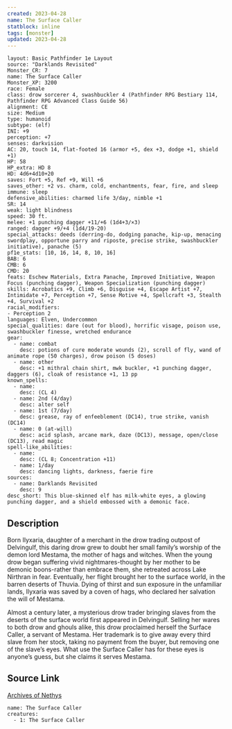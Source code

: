 ```yaml
---
created: 2023-04-28
name: The Surface Caller
statblock: inline
tags: [monster]
updated: 2023-04-28
---
```

```statblock
layout: Basic Pathfinder 1e Layout
source: "Darklands Revisited"
Monster_CR: 7
name: The Surface Caller
Monster_XP: 3200
race: Female
class: drow sorcerer 4, swashbuckler 4 (Pathfinder RPG Bestiary 114, Pathfinder RPG Advanced Class Guide 56)
alignment: CE
size: Medium
type: humanoid
subtype: (elf)
INI: +9
perception: +7
senses: darkvision
AC: 20, touch 14, flat-footed 16 (armor +5, dex +3, dodge +1, shield +1)
HP: 58
HP_extra: HD 8
HD: 4d6+4d10+20
saves: Fort +5, Ref +9, Will +6
saves_other: +2 vs. charm, cold, enchantments, fear, fire, and sleep
immune: sleep
defensive_abilities: charmed life 3/day, nimble +1
SR: 14
weak: light blindness
speed: 30 ft.
melee: +1 punching dagger +11/+6 (1d4+3/×3)
ranged: dagger +9/+4 (1d4/19-20)
special_attacks: deeds (derring-do, dodging panache, kip-up, menacing swordplay, opportune parry and riposte, precise strike, swashbuckler initiative), panache (5)
pf1e_stats: [10, 16, 14, 8, 10, 16]
BAB: 6
CMB: 6
CMD: 20
feats: Eschew Materials, Extra Panache, Improved Initiative, Weapon Focus (punching dagger), Weapon Specialization (punching dagger)
skills: Acrobatics +9, Climb +6, Disguise +4, Escape Artist +7, Intimidate +7, Perception +7, Sense Motive +4, Spellcraft +3, Stealth +4, Survival +2
racial_modifiers:
- Perception 2
languages: Elven, Undercommon
special_qualities: dare (out for blood), horrific visage, poison use, swashbuckler finesse, wretched endurance
gear:
  - name: combat
    desc: potions of cure moderate wounds (2), scroll of fly, wand of animate rope (50 charges), drow poison (5 doses)
  - name: other
    desc: +1 mithral chain shirt, mwk buckler, +1 punching dagger, daggers (6), cloak of resistance +1, 13 pp
known_spells:
  - name:
    desc: (CL 4)
  - name: 2nd (4/day)
    desc: alter self
  - name: 1st (7/day)
    desc: grease, ray of enfeeblement (DC14), true strike, vanish (DC14)
  - name: 0 (at-will)
    desc: acid splash, arcane mark, daze (DC13), message, open/close (DC13), read magic
spell-like_abilities:
  - name:
    desc: (CL 8; Concentration +11)
  - name: 1/day
    desc: dancing lights, darkness, faerie fire
sources:
  - name: Darklands Revisited
    desc: 9
desc_short: This blue-skinned elf has milk-white eyes, a glowing punching dagger, and a shield embossed with a demonic face.
```
## Description
Born Ilyxaria, daughter of a merchant in the drow trading outpost of Delvingulf, this daring drow grew to doubt her small family’s worship of the demon lord Mestama, the mother of hags and witches. When the young drow began suffering vivid nightmares-thought by her mother to be demonic boons-rather than embrace them, she retreated across Lake Nirthran in fear. Eventually, her flight brought her to the surface world, in the barren deserts of Thuvia. Dying of thirst and sun exposure in the unfamiliar lands, Ilyxaria was saved by a coven of hags, who declared her salvation the will of Mestama.

Almost a century later, a mysterious drow trader bringing slaves from the deserts of the surface world first appeared in Delvingulf. Selling her wares to both drow and ghouls alike, this drow proclaimed herself the Surface Caller, a servant of Mestama. Her trademark is to give away every third slave from her stock, taking no payment from the buyer, but removing one of the slave’s eyes. What use the Surface Caller has for these eyes is anyone’s guess, but she claims it serves Mestama.
## Source Link
[Archives of Nethys](https://aonprd.com/MonsterDisplay.aspx?ItemName=The%20Surface%20Caller)
```encounter-table
name: The Surface Caller
creatures:
  - 1: The Surface Caller
```
